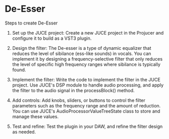 # De-Esser

Steps to create De-Esser

1) Set up the JUCE project: Create a new JUCE project in the Projucer and configure it to build as a VST3 plugin.

2) Design the filter: The De-esser is a type of dynamic equalizer that reduces the level of sibilance (ess-like sounds) in vocals. You can implement it by designing a frequency-selective filter that only reduces the level of specific high frequency ranges where sibilance is typically found.

3) Implement the filter: Write the code to implement the filter in the JUCE project. Use JUCE's DSP module to handle audio processing, and apply the filter to the audio signal in the processBlock() method.

4) Add controls: Add knobs, sliders, or buttons to control the filter parameters such as the frequency range and the amount of reduction. You can use JUCE's AudioProcessorValueTreeState class to store and manage these values.

5) Test and refine: Test the plugin in your DAW, and refine the filter design as needed.
